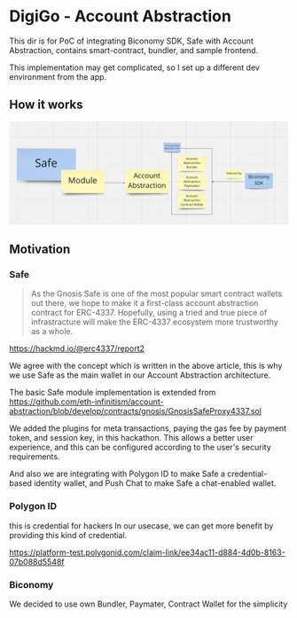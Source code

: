 # DigiGo - Account Abstraction

This dir is for PoC of integrating Biconomy SDK, Safe with Account Abstraction, contains smart-contract, bundler, and sample frontend.

This implementation may get complicated, so I set up a different dev environment from the app.

## How it works

![how-it-works](../docs/account-abstraction-contracts.png)

## Motivation

### Safe

> As the Gnosis Safe is one of the most popular smart contract wallets out there, we hope to make it a first-class account abstraction contract for ERC-4337. Hopefully, using a tried and true piece of infrastracture will make the ERC-4337 ecosystem more trustworthy as a whole.

https://hackmd.io/@erc4337/report2

We agree with the concept which is written in the above article, this is why we use Safe as the main wallet in our Account Abstraction architecture.

The basic Safe module implementation is extended from
https://github.com/eth-infinitism/account-abstraction/blob/develop/contracts/gnosis/GnosisSafeProxy4337.sol

We added the plugins for meta transactions, paying the gas fee by payment token, and session key, in this hackathon. This allows a better user experience, and this can be configured according to the user's security requirements.

And also we are integrating with Polygon ID to make Safe a credential-based identity wallet, and Push Chat to make Safe a chat-enabled wallet.

### Polygon ID

this is credential for hackers
In our usecase, we can get more benefit by providing this kind of credential.

https://platform-test.polygonid.com/claim-link/ee34ac11-d884-4d0b-8163-07b088d5548f

### Biconomy

We decided to use own Bundler, Paymater, Contract Wallet for the simplicity
